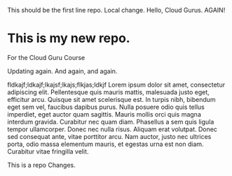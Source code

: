 This should be the first line repo.
Local change.
Hello, Cloud Gurus.  AGAIN!
# This is my new repo.
For the Cloud Guru Course

Updating again.
And again, and again.

fldkajf;ldkajf;lkajsf;lkajs;flkjas;ldkjf
Lorem ipsum dolor sit amet, consectetur adipiscing elit. Pellentesque quis mauris mattis, malesuada justo eget, efficitur arcu. Quisque sit amet scelerisque est. In turpis nibh, bibendum eget sem vel, faucibus dapibus purus. Nulla posuere odio quis tellus imperdiet, eget auctor quam sagittis. Mauris mollis orci quis magna interdum gravida. Curabitur nec quam diam. Phasellus a sem quis ligula tempor ullamcorper. Donec nec nulla risus. Aliquam erat volutpat. Donec sed consequat ante, vitae porttitor arcu. Nam auctor, justo nec ultrices porta, odio massa elementum mauris, et egestas urna est non diam. Curabitur vitae fringilla velit.

This is a repo Changes.
